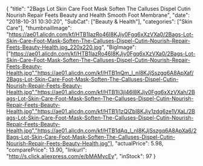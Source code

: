 {
	"title": "2Bags Lot Skin Care Foot Mask Soften The Calluses Dispel Cutin Nourish Repair Feets Beauty and Health Smooth  Foot Membrane",
	"date": "2018-10-31 10:30:20",
	"SubCat": ["Beauty & Health"],
	"categories": ["Skin Care"],
	"thumbnailImage": "https://ae01.alicdn.com/kf/HTB1IazRo46I8KJjy0Fgq6xXzVXa0/2Bags-Lot-Skin-Care-Foot-Mask-Soften-The-Calluses-Dispel-Cutin-Nourish-Repair-Feets-Beauty-Health.jpg_220x220.jpg",
	"BigImage": ["https://ae01.alicdn.com/kf/HTB1IazRo46I8KJjy0Fgq6xXzVXa0/2Bags-Lot-Skin-Care-Foot-Mask-Soften-The-Calluses-Dispel-Cutin-Nourish-Repair-Feets-Beauty-Health.jpg","https://ae01.alicdn.com/kf/HTB1nQm_l_nI8KJjSszgq6A8ApXaf/2Bags-Lot-Skin-Care-Foot-Mask-Soften-The-Calluses-Dispel-Cutin-Nourish-Repair-Feets-Beauty-Health.jpg","https://ae01.alicdn.com/kf/HTB1Ii3jl46I8KJjy0Fgq6xXzVXah/2Bags-Lot-Skin-Care-Foot-Mask-Soften-The-Calluses-Dispel-Cutin-Nourish-Repair-Feets-Beauty-Health.jpg","https://ae01.alicdn.com/kf/HTB1j1zQlZbI8KJjy1zdq6ze1VXaL/2Bags-Lot-Skin-Care-Foot-Mask-Soften-The-Calluses-Dispel-Cutin-Nourish-Repair-Feets-Beauty-Health.jpg","https://ae01.alicdn.com/kf/HTB1dAq_l_nI8KJjSszgq6A8ApXa6/2Bags-Lot-Skin-Care-Foot-Mask-Soften-The-Calluses-Dispel-Cutin-Nourish-Repair-Feets-Beauty-Health.jpg"],
	"actualPrice": 5.98,
	"comparePrice": 13.90,
	"linkurl": "http://s.click.aliexpress.com/e/bMAMycEy",
	"inStock": 97
}
